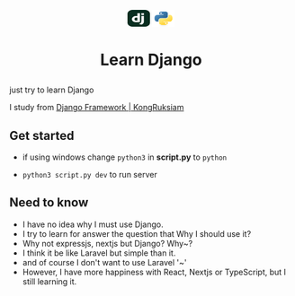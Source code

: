 <p align="center">
    <img height="30" width="40" src="https://github.com/tandpfun/skill-icons/raw/main/icons/Django.svg" alt="django">
    <img height="30" width="40" src="https://github.com/Arikato111/Arikato111/raw/main/icons/python-original.svg" alt="Python">
</p>

# <p align="center">Learn Django</p>

just try to learn Django

I study from [Django Framework | KongRuksiam](https://youtu.be/XLMLveR2BYo)

## Get started

* if using windows change `python3` in **script.py** to `python`

- `python3 script.py dev` to run server

## Need to know 

- I have no idea why I must use Django. 
- I try to learn for answer the question that Why I should use it?
- Why not expressjs, nextjs  but Django? Why~?
- I think it be like Laravel but simple than it.
- and of course I don't want to use Laravel '~'
- However, I have more happiness with React, Nextjs or TypeScript, but I still learning it.